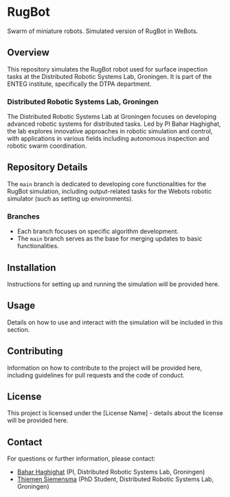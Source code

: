 # RugBot

Swarm of miniature robots. Simulated version of RugBot in WeBots.

## Overview

This repository simulates the RugBot robot used for surface inspection tasks at the Distributed Robotic Systems Lab, Groningen. It is part of the ENTEG institute, specifically the DTPA department.

### Distributed Robotic Systems Lab, Groningen

The Distributed Robotic Systems Lab at Groningen focuses on developing advanced robotic systems for distributed tasks. Led by PI Bahar Haghighat, the lab explores innovative approaches in robotic simulation and control, with applications in various fields including autonomous inspection and robotic swarm coordination.

## Repository Details

The `main` branch is dedicated to developing core functionalities for the RugBot simulation, including output-related tasks for the Webots robotic simulator (such as setting up environments).

### Branches

- Each branch focuses on specific algorithm development.
- The `main` branch serves as the base for merging updates to basic functionalities.

## Installation

Instructions for setting up and running the simulation will be provided here.

## Usage

Details on how to use and interact with the simulation will be included in this section.

## Contributing

Information on how to contribute to the project will be provided here, including guidelines for pull requests and the code of conduct.

## License

This project is licensed under the [License Name] - details about the license will be provided here.

## Contact

For questions or further information, please contact:

- [Bahar Haghighat](mailto:bahar.haghighat@yourdomain.com) (PI, Distributed Robotic Systems Lab, Groningen)
- [Thiemen Siemensma](mailto:thiemen.siemensma@yourdomain.com) (PhD Student, Distributed Robotic Systems Lab, Groningen)
